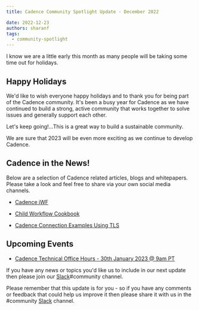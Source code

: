 ```yaml
---
title: Cadence Community Spotlight Update - December 2022

date: 2022-12-23
authors: sharanf
tags:
  - community-spotlight
---
```


I know we are a little early this month as many people will be taking some time out for holidays.

## Happy Holidays ##

We'd like to wish everyone happy holidays and to thank you for being part of the Cadence community. It's been a busy year for Cadence as we have continued to build a strong, active community that works together to solve issues and generally support each other.

Let's keep going!...This is a great way to build a sustainable community.

We are sure that 2023 will be even more exciting as we continue to develop Cadence.

## Cadence in the News!

Below are a selection of Cadence related articles, blogs and whitepapers. Please take a look and feel free to share via your own social media channels.

- [Cadence iWF](https://www.instaclustr.com/blog/cadence-iwf)

- [Child Workflow Cookbook](https://github.com/instaclustr/cadence-cookbooks-instafood/blob/main/cookbooks/child-workflows/child-workflows-megafood.md)

- [Cadence Connection Examples Using TLS](https://www.instaclustr.com/blog/cadence-connection-examples-using-tls/)

## Upcoming Events

- [Cadence Technical Office Hours - 30th January 2023 @ 9am PT](https://calendar.google.com/calendar/u/0/embed?src=e6r40gp3c2r01054id7e99dlac@group.calendar.google.com&ctz=America/Los_Angeles)

If you have any news or topics you'd like us to include in our next update then please join our [Slack](http://t.uber.com/cadence-slack)#community channel.

Please remember that this update is for you - so if you have any comments or feedback that could help us improve it then please share it with us in the #community [Slack](http://t.uber.com/cadence-slack) channel.
